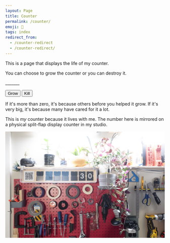 ```yaml
---
layout: Page
title: Counter
permalink: /counter/
emoji: 🍃
tags: index
redirect_from:
  - /counter-redirect
  - /counter-redirect/
---
```


This is a page that displays the life of my counter.

You can choose to grow the counter or you can destroy it.

<div id="counter">_______</div>

<button id="grow">Grow</button>
<button id="kill">Kill</button>

If it's more than zero, it's because others before you helped it grow. If it's very big, it's because many have cared for it a lot.

This is *my* counter because it lives with me. The number here is mirrored on a physical split-flap display counter in my studio.

![counter](/assets/images/47E8A68F0D414D79AF690B9B473DF9AD.jpeg)

<script async src="/assets/js/counter.js"></script>
